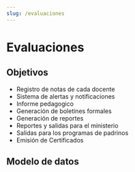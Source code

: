 ```yaml
---
slug: /evaluaciones
---
```


# Evaluaciones

## Objetivos

- Registro de notas de cada docente
- Sistema de alertas y notificaciones
- Informe pedagogico
- Generación de boletines formales
- Generación de reportes
- Reportes y salidas para el ministerio
- Salidas para los programas de padrinos
- Emisión de Certificados

## Modelo de datos
